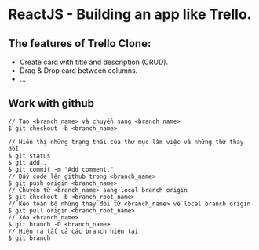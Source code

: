 # ReactJS - Building an app like Trello.

## The features of Trello Clone:
- Create card with title and description (CRUD).
- Drag & Drop card between columns.
- ...


## Work with github
```
// Tạo <branch_name> và chuyển sang <branch_name>
$ git checkout -b <branch_name>

// Hiển thị những trạng thái của thư mục làm việc và những thứ thay đổi
$ git status
$ git add .
$ git commit -m "Add comment."
// Đẩy code lên github trong <branch_name>
$ git push origin <branch_name>
// Chuyển từ <branch_name> sang local branch origin
$ git checkout -b <branch_root_name>
// Kéo toàn bộ những thay đổi từ <branch_name> về local branch origin
$ git pull origin <branch_root_name>
// Xóa <branch_name>
$ git branch -D <branch_name>
// Hiện ra tất cả các branch hiện tại
$ git branch 
```
